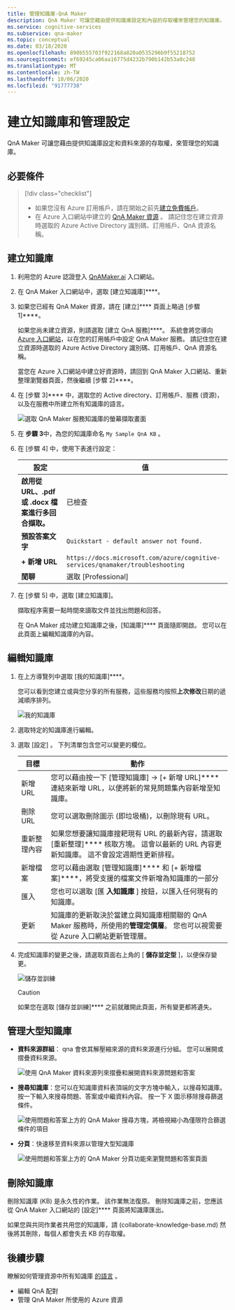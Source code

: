 ```yaml
---
title: 管理知識庫-QnA Maker
description: QnA Maker 可讓您藉由提供知識庫設定和內容的存取權來管理您的知識庫。
ms.service: cognitive-services
ms.subservice: qna-maker
ms.topic: conceptual
ms.date: 03/18/2020
ms.openlocfilehash: 890b555703f922168a820a0535296b9f55218752
ms.sourcegitcommit: ef69245ca06aa16775d4232b790b142b53a0c248
ms.translationtype: MT
ms.contentlocale: zh-TW
ms.lasthandoff: 10/06/2020
ms.locfileid: "91777738"
---
```

# <a name="create-knowledge-base-and-manage-settings"></a>建立知識庫和管理設定

QnA Maker 可讓您藉由提供知識庫設定和資料來源的存取權，來管理您的知識庫。

## <a name="prerequisites"></a>必要條件

> [!div class="checklist"]
> * 如果您沒有 Azure 訂用帳戶，請在開始之前先[建立免費帳戶](https://azure.microsoft.com/free/cognitive-services/)。
> * 在 Azure 入口網站中建立的 [QnA Maker 資源](https://ms.portal.azure.com/#create/Microsoft.CognitiveServicesQnAMaker) 。 請記住您在建立資源時選取的 Azure Active Directory 識別碼、訂用帳戶、QnA 資源名稱。

## <a name="create-a-knowledge-base"></a>建立知識庫

1. 利用您的 Azure 認證登入 [QnAMaker.ai](https://QnAMaker.ai) 入口網站。

1. 在 QnA Maker 入口網站中，選取 [建立知識庫]****。

1. 如果您已經有 QnA Maker 資源，請在 [建立]**** 頁面上略過 [步驟 1]****。

    如果您尚未建立資源，則請選取 [建立 QnA 服務]****。 系統會將您導向 [Azure 入口網站](https://ms.portal.azure.com/#create/Microsoft.CognitiveServicesQnAMaker)，以在您的訂用帳戶中設定 QnA Maker 服務。 請記住您在建立資源時選取的 Azure Active Directory 識別碼、訂用帳戶、QnA 資源名稱。

    當您在 Azure 入口網站中建立好資源時，請回到 QnA Maker 入口網站、重新整理瀏覽器頁面，然後繼續 [步驟 2]****。

1. 在 [步驟 3]**** 中，選取您的 Active directory、訂用帳戶、服務 (資源)，以及在服務中所建立所有知識庫的語言。

   ![選取 QnA Maker 服務知識庫的螢幕擷取畫面](../media/qnamaker-quickstart-kb/qnaservice-selection.png)

1. 在 **步驟 3**中，為您的知識庫命名 `My Sample QnA KB` 。

1. 在 [步驟 4] 中，使用下表進行設定：

    |設定|值|
    |--|--|
    |**啟用從 URL、.pdf 或 .docx 檔案進行多回合擷取。**|已檢查|
    |**預設答案文字**| `Quickstart - default answer not found.`|
    |**+ 新增 URL**|`https://docs.microsoft.com/azure/cognitive-services/qnamaker/troubleshooting`|
    |**閒聊**|選取 [Professional]|

1. 在 [步驟 5] 中，選取 [建立知識庫]。

    擷取程序需要一點時間來讀取文件並找出問題和回答。

    在 QnA Maker 成功建立知識庫之後，[知識庫]**** 頁面隨即開啟。 您可以在此頁面上編輯知識庫的內容。

## <a name="edit-knowledge-base"></a>編輯知識庫

1.  在上方導覽列中選取 [我的知識庫]****。

       您可以看到您建立或與您分享的所有服務，這些服務均按照**上次修改**日期的遞減順序排列。

       ![我的知識庫](../media/qnamaker-how-to-edit-kb/my-kbs.png)

1. 選取特定的知識庫進行編輯。

1.  選取 [設定]  。 下列清單包含您可以變更的欄位。

       |目標|動作|
       |--|--|
       |新增 URL|您可以藉由按一下 [管理知識庫] -> [+ 新增 URL]**** 連結來新增 URL，以便將新的常見問題集內容新增至知識庫。|
       |刪除 URL|您可以選取刪除圖示 (即垃圾桶)，以刪除現有 URL。|
       |重新整理內容|如果您想要讓知識庫搜耙現有 URL 的最新內容，請選取 [重新整理]**** 核取方塊。 這會以最新的 URL 內容更新知識庫。 這不會設定週期性更新排程。|
       |新增檔案|您可以藉由選取 [管理知識庫]**** 和 [+ 新增檔案]****，將受支援的檔案文件新增為知識庫的一部分|
    |匯入|您也可以選取 [匯 **入知識庫** ] 按鈕，以匯入任何現有的知識庫。 |
    |更新|知識庫的更新取決於當建立與知識庫相關聯的 QnA Maker 服務時，所使用的**管理定價層**。 您也可以視需要從 Azure 入口網站更新管理層。

  1. 完成知識庫的變更之後，請選取頁面右上角的 [ **儲存並定型** ]，以便保存變更。

       ![儲存並訓練](../media/qnamaker-how-to-edit-kb/save-and-train.png)

       >[!CAUTION]
       >如果您在選取 [儲存並訓練]**** 之前就離開此頁面，所有變更都將遺失。



## <a name="manage-large-knowledge-bases"></a>管理大型知識庫

* **資料來源群組**： qna 會依其解壓縮來源的資料來源進行分組。 您可以展開或摺疊資料來源。

    ![使用 QnA Maker 資料來源列來摺疊和展開資料來源問題和答案](../media/qnamaker-how-to-edit-kb/data-source-grouping.png)

* **搜尋知識庫**：您可以在知識庫資料表頂端的文字方塊中輸入，以搜尋知識庫。 按一下輸入來搜尋問題、答案或中繼資料內容。 按一下 X 圖示移除搜尋篩選條件。

    ![使用問題和答案上方的 QnA Maker 搜尋方塊，將檢視縮小為僅限符合篩選條件的項目](../media/qnamaker-how-to-edit-kb/search-paginate-group.png)

* **分頁**：快速移至資料來源以管理大型知識庫

    ![使用問題和答案上方的 QnA Maker 分頁功能來瀏覽問題和答案頁面](../media/qnamaker-how-to-edit-kb/pagination.png)

## <a name="delete-knowledge-bases"></a>刪除知識庫

刪除知識庫 (KB) 是永久性的作業。 該作業無法復原。 刪除知識庫之前，您應該從 QnA Maker 入口網站的 [設定]**** 頁面將知識庫匯出。

如果您與共同作業者共用您的知識庫，請 (collaborate-knowledge-base.md) 然後將其刪除，每個人都會失去 KB 的存取權。

## <a name="next-steps"></a>後續步驟

瞭解如何管理資源中所有知識庫 [的語言](language-knowledge-base.md) 。

* 編輯 QnA 配對
* 管理 QnA Maker 所使用的 Azure 資源